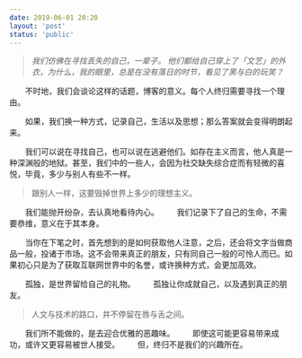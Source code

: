 ```yaml
---
date: 2019-06-01 20:20
layout: 'post'
status: 'public'
---
```




> *我们仿佛在寻找丢失的自己，一辈子。*
> *他们都给自己穿上了「文艺」的外衣，为什么，我的眼里，总是在没有落日的时节，看见了黑与白的玩笑？*

&emsp;&emsp;不时地，我们会谈论这样的话题，博客的意义。每个人终归需要寻找一个理由。

&emsp;&emsp;如果，我们换一种方式，记录自己，生活以及思想；那么答案就会变得明朗起来。

&emsp;&emsp;我们可以说在寻找自己，也可以说在逃避他们。如存在主义而言，他人真是一种深渊般的地狱。甚至，我们中的一些人，会因为社交缺失综合症而有轻微的喜悦，毕竟，多少与别人有些不一样。

>跟别人一样，这要毁掉世界上多少的理想主义。

&emsp;&emsp;我们能抛开纷杂，去认真地看待内心。
&emsp;&emsp;我们记录下了自己的生命，不需要恭维，意义在于其本身。

&emsp;&emsp;当你在下笔之时，首先想到的是如何获取他人注意，之后，还会将文字当做商品一般，投诸于市场。这不会带来真正的朋友，只有同自己一般的可怜人而已。如果初心只是为了获取互联网世界中的名誉，或许换种方式，会更加高效。

&emsp;&emsp;孤独，是世界留给自己的礼物。
&emsp;&emsp;孤独让你成就自己，以及遇到真正的朋友。

>人文与技术的路口，并不停留在唇与舌之间。

&emsp;&emsp;我们所不能做的，是去迎合优雅的恶趣味。
&emsp;&emsp;即使这可能更容易带来成功，或许又更容易被世人接受。
&emsp;&emsp;但，终归不是我们的兴趣所在。